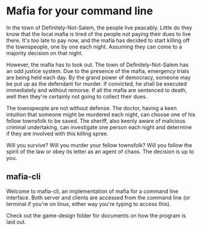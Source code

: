 # Mafia for your command line

In the town of Definitely-Not-Salem, the people live peacably. Little do they know that the local mafia is tired of the people not paying their dues to live there. It's too late to pay now, and the mafia has decided to start killing off the townspeople, one by one each night. Assuming they can come to a majority decision on that night.

However, the mafia has to look out. The town of Definitely-Not-Salem has an odd justice system. Due to the presence of the mafia, emergency trials are being held each day. By the grand power of democracy, someone may be put up as the defendant for murder. If convicted, he shall be executed immediately and without remorse. If all the mafia are sentenced to death, well then they're certainly not going to collect their dues.

The townspeople are not without defense. The doctor, having a keen intuition that someone might be murdered each night, can choose one of his fellow townsfolk to be saved. The sheriff, also keenly aware of malicious criminal undertaking, can investigate one person each night and determine if they are involved with this killing spree.

Will you survive? Will you murder your fellow townsfolk? Will you follow the spirit of the law or obey its letter as an agent of chaos. The decision is up to you.

## mafia-cli

Welcome to mafia-cli, an implementation of mafia for a command line interface. Both server and clients are accessed from the command line (or terminal if you're on linux, either way you're typing to access this).

Check out the game-design folder for documents on how the program is laid out.

